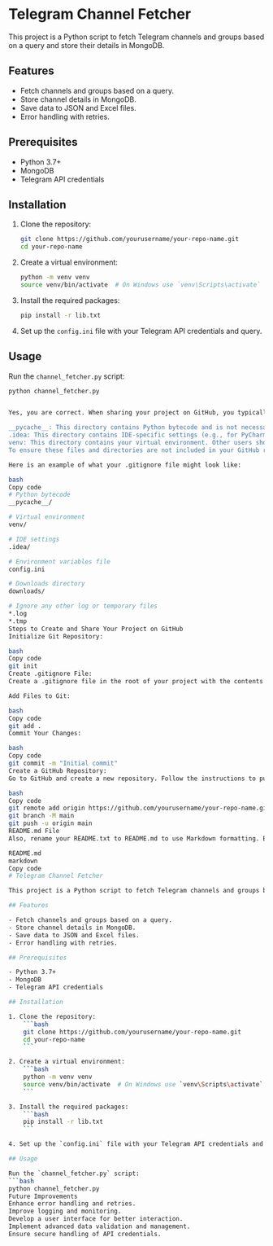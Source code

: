 # Telegram Channel Fetcher

This project is a Python script to fetch Telegram channels and groups based on a query and store their details in MongoDB.

## Features

- Fetch channels and groups based on a query.
- Store channel details in MongoDB.
- Save data to JSON and Excel files.
- Error handling with retries.

## Prerequisites

- Python 3.7+
- MongoDB
- Telegram API credentials

## Installation

1. Clone the repository:
    ```bash
    git clone https://github.com/yourusername/your-repo-name.git
    cd your-repo-name
    ```

2. Create a virtual environment:
    ```bash
    python -m venv venv
    source venv/bin/activate  # On Windows use `venv\Scripts\activate`
    ```

3. Install the required packages:
    ```bash
    pip install -r lib.txt
    ```

4. Set up the `config.ini` file with your Telegram API credentials and query.

## Usage

Run the `channel_fetcher.py` script:
```bash
python channel_fetcher.py


Yes, you are correct. When sharing your project on GitHub, you typically exclude certain directories and files that are either generated by the system or are specific to your development environment. Here's a list of files and directories you should generally exclude:

__pycache__: This directory contains Python bytecode and is not necessary for sharing.
.idea: This directory contains IDE-specific settings (e.g., for PyCharm) and is not necessary for sharing.
venv: This directory contains your virtual environment. Other users should create their own virtual environment.
To ensure these files and directories are not included in your GitHub repository, you should create a .gitignore file if it doesn't already exist, and add the appropriate entries.

Here is an example of what your .gitignore file might look like:

bash
Copy code
# Python bytecode
__pycache__/

# Virtual environment
venv/

# IDE settings
.idea/

# Environment variables file
config.ini

# Downloads directory
downloads/

# Ignore any other log or temporary files
*.log
*.tmp
Steps to Create and Share Your Project on GitHub
Initialize Git Repository:

bash
Copy code
git init
Create .gitignore File:
Create a .gitignore file in the root of your project with the contents mentioned above.

Add Files to Git:

bash
Copy code
git add .
Commit Your Changes:

bash
Copy code
git commit -m "Initial commit"
Create a GitHub Repository:
Go to GitHub and create a new repository. Follow the instructions to push your local repository to GitHub. It will provide you with the commands to link your local repository to the remote repository and push the changes.

bash
Copy code
git remote add origin https://github.com/yourusername/your-repo-name.git
git branch -M main
git push -u origin main
README.md File
Also, rename your README.txt to README.md to use Markdown formatting. Below is an example of how to structure your README.md file.

README.md
markdown
Copy code
# Telegram Channel Fetcher

This project is a Python script to fetch Telegram channels and groups based on a query and store their details in MongoDB.

## Features

- Fetch channels and groups based on a query.
- Store channel details in MongoDB.
- Save data to JSON and Excel files.
- Error handling with retries.

## Prerequisites

- Python 3.7+
- MongoDB
- Telegram API credentials

## Installation

1. Clone the repository:
    ```bash
    git clone https://github.com/yourusername/your-repo-name.git
    cd your-repo-name
    ```

2. Create a virtual environment:
    ```bash
    python -m venv venv
    source venv/bin/activate  # On Windows use `venv\Scripts\activate`
    ```

3. Install the required packages:
    ```bash
    pip install -r lib.txt
    ```

4. Set up the `config.ini` file with your Telegram API credentials and query.

## Usage

Run the `channel_fetcher.py` script:
```bash
python channel_fetcher.py
Future Improvements
Enhance error handling and retries.
Improve logging and monitoring.
Develop a user interface for better interaction.
Implement advanced data validation and management.
Ensure secure handling of API credentials.


